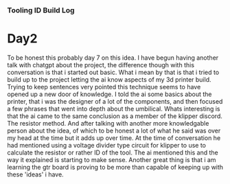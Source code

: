 ### Tooling ID Build Log 
# Day2
To be honest this probably day 7 on this idea.  I have begun having another talk with chatgpt about the project, the difference though with this conversation is that i started out basic.
What i mean by that is that i tried to build up to the project letting the ai know aspects of my 3d printer build.  Trying to keep sentences very pointed this technique seems to have opened up a new door of knowledge.  I told the ai some basics about the printer, that i was the designer of a lot of the components, and then focused a few phrases that went into depth about the umbilical.  Whats interesting is that the ai came to the same conclusion as a member of the klipper discord.  The resistor method.  And after talking with another more knowledgable person about the idea, of which to be honest a lot of what he said was over my head at the time but it adds up over time.  At the time of conversation he had mentioned using a voltage divider type circuit for klipper to use to calculate the resistor or rather  ID of the tool.  The ai mentioned this and the way it explained is starting to make sense.  Another great thing is that i am learning the gtr board is proving to be more than capable of keeping up with these 'ideas' i have.
